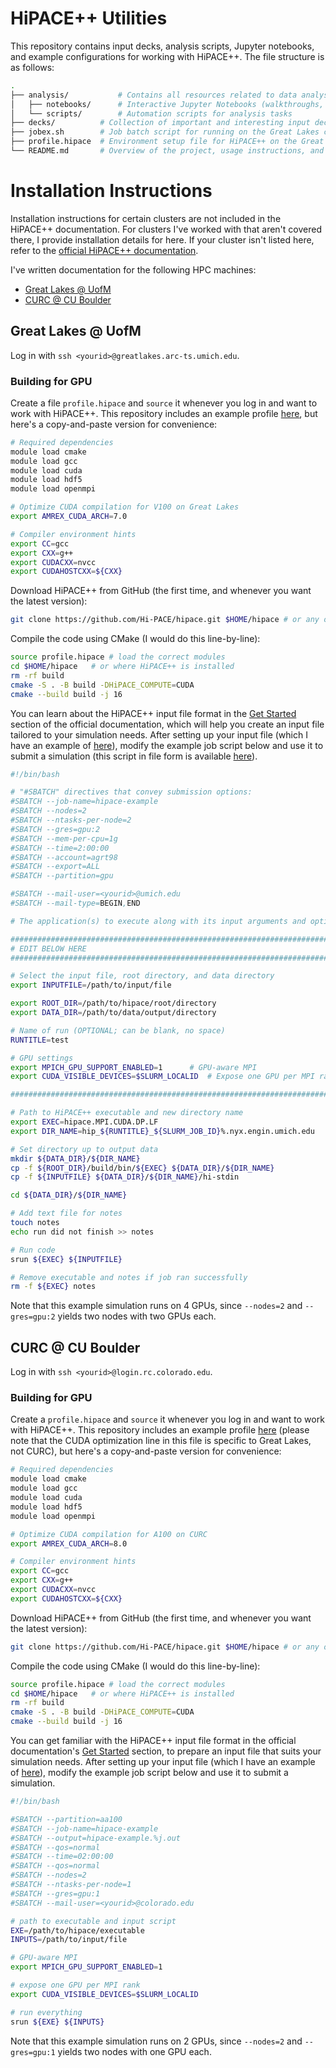 # HiPACE++ Utilities

This repository contains input decks, analysis scripts, Jupyter notebooks, and example configurations for working with HiPACE++. The file structure is as follows:

```bash
.
├── analysis/			# Contains all resources related to data analysis
│   ├── notebooks/		# Interactive Jupyter Notebooks (walkthroughs, basic analysis, etc.)
│   └── scripts/		# Automation scripts for analysis tasks
├── decks/			# Collection of important and interesting input decks
├── jobex.sh		# Job batch script for running on the Great Lakes cluster at the University of Michigan
├── profile.hipace	# Environment setup file for HiPACE++ on the Great Lakes cluster
└── README.md		# Overview of the project, usage instructions, and documentation
```

# Installation Instructions

Installation instructions for certain clusters are not included in the HiPACE++ documentation. For clusters I've worked with that aren't covered there, I provide installation details for here. If your cluster isn't listed here, refer to the [official HiPACE++ documentation](https://hipace.readthedocs.io/en/latest/building/hpc.html).

I've written documentation for the following HPC machines:

- [Great Lakes @ UofM](#-great-lakes-@-uofm)
- [CURC @ CU Boulder](#-curc-@-cu-boulder)

## Great Lakes @ UofM

Log in with ```ssh <yourid>@greatlakes.arc-ts.umich.edu```.

### Building for GPU

Create a file ``` profile.hipace ``` and ``` source ``` it whenever you log in and want to work with HiPACE++. This repository includes an example profile [here](https://github.com/leahghartman/hipaceutils/blob/main/profile.hipace), but here's a copy-and-paste version for convenience:

```bash
# Required dependencies
module load cmake
module load gcc
module load cuda
module load hdf5
module load openmpi

# Optimize CUDA compilation for V100 on Great Lakes
export AMREX_CUDA_ARCH=7.0

# Compiler environment hints
export CC=gcc
export CXX=g++
export CUDACXX=nvcc
export CUDAHOSTCXX=${CXX}
```

Download HiPACE++ from GitHub (the first time, and whenever you want the latest version):

```bash
git clone https://github.com/Hi-PACE/hipace.git $HOME/hipace # or any other path you prefer
```

Compile the code using CMake (I would do this line-by-line):

```bash
source profile.hipace # load the correct modules
cd $HOME/hipace   # or where HiPACE++ is installed
rm -rf build
cmake -S . -B build -DHiPACE_COMPUTE=CUDA
cmake --build build -j 16
```

You can learn about the HiPACE++ input file format in the [Get Started](https://hipace.readthedocs.io/en/latest/run/get_started.html) section of the official documentation, which will help you create an input file tailored to your simulation needs. After setting up your input file (which I have an example of [here](https://github.com/leahghartman/hipaceutils/blob/main/decks/plasma-prof)), modify the example job script below and use it to submit a simulation (this script in file form is available [here](https://github.com/leahghartman/hipaceutils/blob/main/jobex.sh)).

```bash
#!/bin/bash

# "#SBATCH" directives that convey submission options:
#SBATCH --job-name=hipace-example
#SBATCH --nodes=2
#SBATCH --ntasks-per-node=2
#SBATCH --gres=gpu:2
#SBATCH --mem-per-cpu=1g
#SBATCH --time=2:00:00
#SBATCH --account=agrt98
#SBATCH --export=ALL
#SBATCH --partition=gpu

#SBATCH --mail-user=<yourid>@umich.edu
#SBATCH --mail-type=BEGIN,END

# The application(s) to execute along with its input arguments and options:

##################################################################################
# EDIT BELOW HERE
##################################################################################

# Select the input file, root directory, and data directory
export INPUTFILE=/path/to/input/file

export ROOT_DIR=/path/to/hipace/root/directory
export DATA_DIR=/path/to/data/output/directory

# Name of run (OPTIONAL; can be blank, no space)
RUNTITLE=test

# GPU settings
export MPICH_GPU_SUPPORT_ENABLED=1		# GPU-aware MPI
export CUDA_VISIBLE_DEVICES=$SLURM_LOCALID	# Expose one GPU per MPI rank

#################################################################################

# Path to HiPACE++ executable and new directory name
export EXEC=hipace.MPI.CUDA.DP.LF
export DIR_NAME=hip_${RUNTITLE}_${SLURM_JOB_ID}%.nyx.engin.umich.edu

# Set directory up to output data
mkdir ${DATA_DIR}/${DIR_NAME}
cp -f ${ROOT_DIR}/build/bin/${EXEC} ${DATA_DIR}/${DIR_NAME}
cp -f ${INPUTFILE} ${DATA_DIR}/${DIR_NAME}/hi-stdin

cd ${DATA_DIR}/${DIR_NAME}

# Add text file for notes
touch notes
echo run did not finish >> notes

# Run code
srun ${EXEC} ${INPUTFILE}

# Remove executable and notes if job ran successfully
rm -f ${EXEC} notes
```

Note that this example simulation runs on 4 GPUs, since ``` --nodes=2 ``` and ``` --gres=gpu:2 ``` yields two nodes with two GPUs each.

## CURC @ CU Boulder

Log in with ``` ssh <yourid>@login.rc.colorado.edu ```.

### Building for GPU

Create a ``` profile.hipace ``` and ``` source ``` it whenever you log in and want to work with HiPACE++. This repository includes an example profile [here](https://github.com/leahghartman/hipaceutils/blob/main/profile.hipace) (please note that the CUDA optimization line in this file is specific to Great Lakes, not CURC), but here's a copy-and-paste version for convenience:

```bash
# Required dependencies
module load cmake
module load gcc
module load cuda
module load hdf5
module load openmpi

# Optimize CUDA compilation for A100 on CURC
export AMREX_CUDA_ARCH=8.0

# Compiler environment hints
export CC=gcc
export CXX=g++
export CUDACXX=nvcc
export CUDAHOSTCXX=${CXX}
``` 

Download HiPACE++ from GitHub (the first time, and whenever you want the latest version):

```bash
git clone https://github.com/Hi-PACE/hipace.git $HOME/hipace # or any other path you prefer
```

Compile the code using CMake (I would do this line-by-line):

```bash
source profile.hipace # load the correct modules
cd $HOME/hipace   # or where HiPACE++ is installed
rm -rf build
cmake -S . -B build -DHiPACE_COMPUTE=CUDA
cmake --build build -j 16
```

You can get familiar with the HiPACE++ input file format in the official documentation's [Get Started](https://hipace.readthedocs.io/en/latest/run/get_started.html) section, to prepare an input file that suits your simulation needs. After setting up your input file (which I have an example of [here](https://github.com/leahghartman/hipaceutils/blob/main/decks/plasma-prof)), modify the example job script below and use it to submit a simulation.

```bash
#!/bin/bash

#SBATCH --partition=aa100
#SBATCH --job-name=hipace-example
#SBATCH --output=hipace-example.%j.out
#SBATCH --qos=normal
#SBATCH --time=02:00:00
#SBATCH --qos=normal
#SBATCH --nodes=2
#SBATCH --ntasks-per-node=1
#SBATCH --gres=gpu:1
#SBATCH --mail-user=<yourid>@colorado.edu

# path to executable and input script
EXE=/path/to/hipace/executable
INPUTS=/path/to/input/file

# GPU-aware MPI
export MPICH_GPU_SUPPORT_ENABLED=1

# expose one GPU per MPI rank
export CUDA_VISIBLE_DEVICES=$SLURM_LOCALID

# run everything
srun ${EXE} ${INPUTS}
```

Note that this example simulation runs on 2 GPUs, since ``` --nodes=2 ``` and ``` --gres=gpu:1 ``` yields two nodes with one GPU each.

